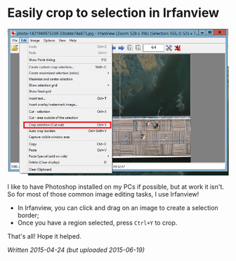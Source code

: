# Easily crop to selection in Irfanview

![Crop selection in Irfanview](./posts/irfanview/crop-in-irfanview.png)

I like to have Photoshop installed on my PCs if possible, but at work it isn't. So for most of those common image editing tasks, I use Irfanview!

 - In Irfanview, you can click and drag on an image to create a selection border;
 - Once you have a region selected, press `Ctrl+Y` to crop.
 
That's all! Hope it helped.

*Written 2015-04-24 (but uploaded 2015-06-19)*